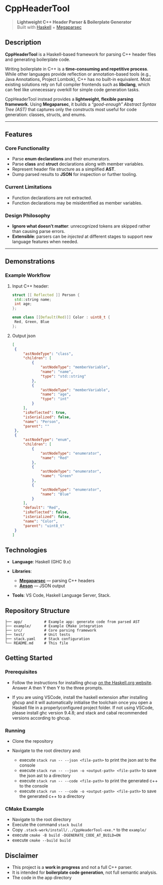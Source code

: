# CppHeaderTool  
> **Lightweight C++ Header Parser & Boilerplate Generator**  
> Built with [Haskell](https://www.haskell.org/) + [Megaparsec](https://hackage.haskell.org/package/megaparsec)  

## Description  
**CppHeaderTool** is a Haskell-based framework for parsing C++ header files and generating boilerplate code.  

Writing boilerplate in C++ is a **time-consuming and repetitive process**. While other languages provide reflection or annotation-based tools (e.g., Java Annotations, Project Lombok), C++ has no built-in equivalent. Most existing solutions rely on full compiler frontends such as **libclang**, which can feel like unnecessary overkill for simple code generation tasks.  

CppHeaderTool instead provides a **lightweight, flexible parsing framework**. Using **Megaparsec**, it builds a *“good-enough” Abstract Syntax Tree (AST)* that captures only the constructs most useful for code generation: classes, structs, and enums.  

---

## Features  

### Core Functionality  
- Parse **enum declarations** and their enumerators.  
- Parse **class** and **struct** declarations along with member variables.  
- Represent header file structure as a simplified **AST**.  
- Dump parsed results to **JSON** for inspection or further tooling.  

### Current Limitations  
- Function declarations are not extracted.  
- Function declarations may be misidentified as member variables.  

### Design Philosophy  
- **Ignore what doesn’t matter**: unrecognized tokens are skipped rather than causing parse errors.  
- **Extensible**: parsers can be *injected* at different stages to support new language features when needed.  

---

## Demonstrations  

### Example Workflow  
1. Input C++ header:  
   ```cpp
   struct [[ Reflected ]] Person {
   	std::string name;
   	int age;
   };
   
   enum class [[Default(Red)]] Color : uint8_t { 
   	Red, Green, Blue 
   };
   ```
2. Output json
   ```json
   [
    {
        "astNodeType": "class",
        "children": [
            {
                "astNodeType": "memberVariable",
                "name": "name",
                "type": "std::string"
            },
            {
                "astNodeType": "memberVariable",
                "name": "age",
                "type": "int"
            }
        ],
        "isReflected": true,
        "isSerialized": false,
        "name": "Person",
        "parent": ""
    },
    {
        "astNodeType": "enum",
        "children": [
            {
                "astNodeType": "enumerator",
                "name": "Red"
            },
            {
                "astNodeType": "enumerator",
                "name": "Green"
            },
            {
                "astNodeType": "enumerator",
                "name": "Blue"
            }
        ],
        "default": "Red",
        "isReflected": false,
        "isSerialized": false,
        "name": "Color",
        "parent": "uint8_t"
    }
   ]
   ```
## Technologies  

- **Language**: Haskell (GHC 9.x)  

- **Libraries**:  
  - [**Megaparsec**](https://hackage.haskell.org/package/megaparsec) — parsing C++ headers  
  - [**Aeson**](https://hackage.haskell.org/package/aeson) — JSON output  

- **Tools**: VS Code, Haskell Language Server, Stack.

## Repository Structure  
```plaintext
├── app/          # Example app: generate code from parsed AST
├── example/      # Example CMake integration
├── src/          # Core parsing framework
├── test/         # Unit tests
├── stack.yaml    # Stack configuration
└── README.md     # This file
```
## Getting Started

### Prerequisites

- Follow the instructions for installing ghcup [on the Haskell.org website](https://www.haskell.org/ghcup/). Answer A
then Y then Y to the three prompts.

- If you are using VSCode, install the haskell extension after installing ghcup and it
will automatically initialise the toolchain once you open a Haskell file in a properlyconfigured project folder. If not using VSCode, please install ghc version 9.4.8;
and stack and cabal recommended versions according to ghcup.

### Running

- Clone the repository

- Navigate to the root directory and:
  - execute `stack run -- --json <file-path>` to print the json ast to the console
  - execute `stack run -- --json -o <output-path> <file-path>` to save the json ast to a directory
  - execute `stack run -- --code <file-path>` to print the generated c++ to the console
  - execute `stack run -- --code -o <output-path> <file-path>` to save the generated c++ to a directory

### CMake Example

- Navigate to the root directory
- Execute the command `stack build`
- Copy `.stack-work/install/../CppHeaderTool-exe.*` to the `example/`
- execute `cmake -B build -DGENERATE_CODE_AT_BUILD=ON`
- execute `cmake --build build`
    
## Disclaimer  

- This project is a **work in progress** and not a full C++ parser.  
- It is intended for **boilerplate code generation**, not full semantic analysis.   
- The code in the app directory 
